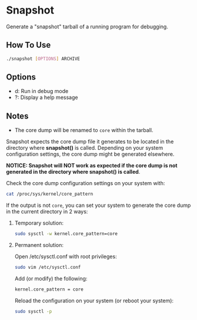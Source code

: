 # Snapshot

Generate a "snapshot" tarball of a running program for debugging.

## How To Use

``` bash
./snapshot [OPTIONS] ARCHIVE
```

## Options

* d: Run in debug mode
* ?: Display a help message

## Notes

* The core dump will be renamed to ```core``` within the tarball.

Snapshot expects the core dump file it generates to be located in the directory where **snapshot()** is called. Depending on your system configuration settings, the core dump might be generated elsewhere.

**NOTICE: Snapshot will NOT work as expected if the core dump is not generated in the directory where snapshot() is called**.


Check the core dump configuration settings on your system with:

``` bash
cat /proc/sys/kernel/core_pattern
```

If the output is not ```core```, you can set your system to generate the core dump in the current directory in 2 ways:

1. Temporary solution:

    ``` bash
    sudo sysctl -w kernel.core_pattern=core
    ```

2. Permanent solution:

    Open /etc/sysctl.conf with root privileges:

    ``` bash
    sudo vim /etc/sysctl.conf
    ```

    Add (or modify) the following:

    ``` bash
    kernel.core_pattern = core
    ```

    Reload the configuration on your system (or reboot your system):

    ``` bash
    sudo sysctl -p
    ```
